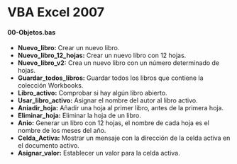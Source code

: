 # VBA Excel 2007

#### 00-Objetos.bas
- **Nuevo_libro:** Crear un nuevo libro.
- **Nuevo_libro_12_hojas:** Crear un nuevo libro con 12 hojas.
- **Nuevo_libro_v2:** Crea un nuevo libro con un número determinado de hojas.
- **Guardar_todos_libros:** Guardar todos los libros que contiene la colección Workbooks.
- **Libro_activo:** Comprobar si hay algún libro abierto.
- **Usar_libro_activo:** Asignar el nombre del autor al libro activo.
- **Aniadir_hoja:** Añadir una hoja al primer libro, antes de la primera hoja.
- **Eliminar_hoja:** Eliminar la hoja de un libro.
- **Anio:** Generar un libro con 12 hojas, el nombre de cada hoja es el nombre de los meses del año.
- **Celda_Activa:** Mostrar un mensaje con la dirección de la celda activa en el documento activo.
- **Asignar_valor:** Establecer un valor para la celda activa.

